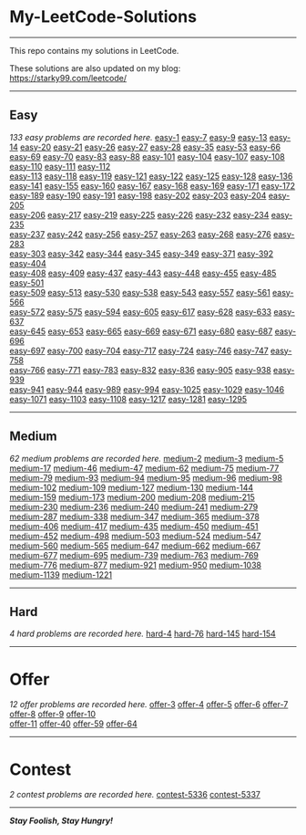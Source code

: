 # My-LeetCode-Solutions

---

This repo contains my solutions in LeetCode.

These solutions are also updated on my blog:  https://starky99.com/leetcode/

---
## Easy

*133 easy problems are recorded here.*
[easy-1](https://github.com/david990917/My-LeetCode-Solutions/blob/master/leetcode/easy-1.md)	[easy-7](https://github.com/david990917/My-LeetCode-Solutions/blob/master/leetcode/easy-7.md)	[easy-9](https://github.com/david990917/My-LeetCode-Solutions/blob/master/leetcode/easy-9.md)	[easy-13](https://github.com/david990917/My-LeetCode-Solutions/blob/master/leetcode/easy-13.md)	[easy-14](https://github.com/david990917/My-LeetCode-Solutions/blob/master/leetcode/easy-14.md)	[easy-20](https://github.com/david990917/My-LeetCode-Solutions/blob/master/leetcode/easy-20.md)	[easy-21](https://github.com/david990917/My-LeetCode-Solutions/blob/master/leetcode/easy-21.md)	[easy-26](https://github.com/david990917/My-LeetCode-Solutions/blob/master/leetcode/easy-26.md)	
[easy-27](https://github.com/david990917/My-LeetCode-Solutions/blob/master/leetcode/easy-27.md)	[easy-28](https://github.com/david990917/My-LeetCode-Solutions/blob/master/leetcode/easy-28.md)	[easy-35](https://github.com/david990917/My-LeetCode-Solutions/blob/master/leetcode/easy-35.md)	[easy-53](https://github.com/david990917/My-LeetCode-Solutions/blob/master/leetcode/easy-53.md)	[easy-66](https://github.com/david990917/My-LeetCode-Solutions/blob/master/leetcode/easy-66.md)	[easy-69](https://github.com/david990917/My-LeetCode-Solutions/blob/master/leetcode/easy-69.md)	[easy-70](https://github.com/david990917/My-LeetCode-Solutions/blob/master/leetcode/easy-70.md)	[easy-83](https://github.com/david990917/My-LeetCode-Solutions/blob/master/leetcode/easy-83.md)	
[easy-88](https://github.com/david990917/My-LeetCode-Solutions/blob/master/leetcode/easy-88.md)	[easy-101](https://github.com/david990917/My-LeetCode-Solutions/blob/master/leetcode/easy-101.md)	[easy-104](https://github.com/david990917/My-LeetCode-Solutions/blob/master/leetcode/easy-104.md)	[easy-107](https://github.com/david990917/My-LeetCode-Solutions/blob/master/leetcode/easy-107.md)	[easy-108](https://github.com/david990917/My-LeetCode-Solutions/blob/master/leetcode/easy-108.md)	[easy-110](https://github.com/david990917/My-LeetCode-Solutions/blob/master/leetcode/easy-110.md)	[easy-111](https://github.com/david990917/My-LeetCode-Solutions/blob/master/leetcode/easy-111.md)	[easy-112](https://github.com/david990917/My-LeetCode-Solutions/blob/master/leetcode/easy-112.md)	
[easy-113](https://github.com/david990917/My-LeetCode-Solutions/blob/master/leetcode/easy-113.md)	[easy-118](https://github.com/david990917/My-LeetCode-Solutions/blob/master/leetcode/easy-118.md)	[easy-119](https://github.com/david990917/My-LeetCode-Solutions/blob/master/leetcode/easy-119.md)	[easy-121](https://github.com/david990917/My-LeetCode-Solutions/blob/master/leetcode/easy-121.md)	[easy-122](https://github.com/david990917/My-LeetCode-Solutions/blob/master/leetcode/easy-122.md)	[easy-125](https://github.com/david990917/My-LeetCode-Solutions/blob/master/leetcode/easy-125.md)	[easy-128](https://github.com/david990917/My-LeetCode-Solutions/blob/master/leetcode/easy-128.md)	[easy-136](https://github.com/david990917/My-LeetCode-Solutions/blob/master/leetcode/easy-136.md)	
[easy-141](https://github.com/david990917/My-LeetCode-Solutions/blob/master/leetcode/easy-141.md)	[easy-155](https://github.com/david990917/My-LeetCode-Solutions/blob/master/leetcode/easy-155.md)	[easy-160](https://github.com/david990917/My-LeetCode-Solutions/blob/master/leetcode/easy-160.md)	[easy-167](https://github.com/david990917/My-LeetCode-Solutions/blob/master/leetcode/easy-167.md)	[easy-168](https://github.com/david990917/My-LeetCode-Solutions/blob/master/leetcode/easy-168.md)	[easy-169](https://github.com/david990917/My-LeetCode-Solutions/blob/master/leetcode/easy-169.md)	[easy-171](https://github.com/david990917/My-LeetCode-Solutions/blob/master/leetcode/easy-171.md)	[easy-172](https://github.com/david990917/My-LeetCode-Solutions/blob/master/leetcode/easy-172.md)	
[easy-189](https://github.com/david990917/My-LeetCode-Solutions/blob/master/leetcode/easy-189.md)	[easy-190](https://github.com/david990917/My-LeetCode-Solutions/blob/master/leetcode/easy-190.md)	[easy-191](https://github.com/david990917/My-LeetCode-Solutions/blob/master/leetcode/easy-191.md)	[easy-198](https://github.com/david990917/My-LeetCode-Solutions/blob/master/leetcode/easy-198.md)	[easy-202](https://github.com/david990917/My-LeetCode-Solutions/blob/master/leetcode/easy-202.md)	[easy-203](https://github.com/david990917/My-LeetCode-Solutions/blob/master/leetcode/easy-203.md)	[easy-204](https://github.com/david990917/My-LeetCode-Solutions/blob/master/leetcode/easy-204.md)	[easy-205](https://github.com/david990917/My-LeetCode-Solutions/blob/master/leetcode/easy-205.md)	
[easy-206](https://github.com/david990917/My-LeetCode-Solutions/blob/master/leetcode/easy-206.md)	[easy-217](https://github.com/david990917/My-LeetCode-Solutions/blob/master/leetcode/easy-217.md)	[easy-219](https://github.com/david990917/My-LeetCode-Solutions/blob/master/leetcode/easy-219.md)	[easy-225](https://github.com/david990917/My-LeetCode-Solutions/blob/master/leetcode/easy-225.md)	[easy-226](https://github.com/david990917/My-LeetCode-Solutions/blob/master/leetcode/easy-226.md)	[easy-232](https://github.com/david990917/My-LeetCode-Solutions/blob/master/leetcode/easy-232.md)	[easy-234](https://github.com/david990917/My-LeetCode-Solutions/blob/master/leetcode/easy-234.md)	[easy-235](https://github.com/david990917/My-LeetCode-Solutions/blob/master/leetcode/easy-235.md)	
[easy-237](https://github.com/david990917/My-LeetCode-Solutions/blob/master/leetcode/easy-237.md)	[easy-242](https://github.com/david990917/My-LeetCode-Solutions/blob/master/leetcode/easy-242.md)	[easy-256](https://github.com/david990917/My-LeetCode-Solutions/blob/master/leetcode/easy-256.md)	[easy-257](https://github.com/david990917/My-LeetCode-Solutions/blob/master/leetcode/easy-257.md)	[easy-263](https://github.com/david990917/My-LeetCode-Solutions/blob/master/leetcode/easy-263.md)	[easy-268](https://github.com/david990917/My-LeetCode-Solutions/blob/master/leetcode/easy-268.md)	[easy-276](https://github.com/david990917/My-LeetCode-Solutions/blob/master/leetcode/easy-276.md)	[easy-283](https://github.com/david990917/My-LeetCode-Solutions/blob/master/leetcode/easy-283.md)	
[easy-303](https://github.com/david990917/My-LeetCode-Solutions/blob/master/leetcode/easy-303.md)	[easy-342](https://github.com/david990917/My-LeetCode-Solutions/blob/master/leetcode/easy-342.md)	[easy-344](https://github.com/david990917/My-LeetCode-Solutions/blob/master/leetcode/easy-344.md)	[easy-345](https://github.com/david990917/My-LeetCode-Solutions/blob/master/leetcode/easy-345.md)	[easy-349](https://github.com/david990917/My-LeetCode-Solutions/blob/master/leetcode/easy-349.md)	[easy-371](https://github.com/david990917/My-LeetCode-Solutions/blob/master/leetcode/easy-371.md)	[easy-392](https://github.com/david990917/My-LeetCode-Solutions/blob/master/leetcode/easy-392.md)	[easy-404](https://github.com/david990917/My-LeetCode-Solutions/blob/master/leetcode/easy-404.md)	
[easy-408](https://github.com/david990917/My-LeetCode-Solutions/blob/master/leetcode/easy-408.md)	[easy-409](https://github.com/david990917/My-LeetCode-Solutions/blob/master/leetcode/easy-409.md)	[easy-437](https://github.com/david990917/My-LeetCode-Solutions/blob/master/leetcode/easy-437.md)	[easy-443](https://github.com/david990917/My-LeetCode-Solutions/blob/master/leetcode/easy-443.md)	[easy-448](https://github.com/david990917/My-LeetCode-Solutions/blob/master/leetcode/easy-448.md)	[easy-455](https://github.com/david990917/My-LeetCode-Solutions/blob/master/leetcode/easy-455.md)	[easy-485](https://github.com/david990917/My-LeetCode-Solutions/blob/master/leetcode/easy-485.md)	[easy-501](https://github.com/david990917/My-LeetCode-Solutions/blob/master/leetcode/easy-501.md)	
[easy-509](https://github.com/david990917/My-LeetCode-Solutions/blob/master/leetcode/easy-509.md)	[easy-513](https://github.com/david990917/My-LeetCode-Solutions/blob/master/leetcode/easy-513.md)	[easy-530](https://github.com/david990917/My-LeetCode-Solutions/blob/master/leetcode/easy-530.md)	[easy-538](https://github.com/david990917/My-LeetCode-Solutions/blob/master/leetcode/easy-538.md)	[easy-543](https://github.com/david990917/My-LeetCode-Solutions/blob/master/leetcode/easy-543.md)	[easy-557](https://github.com/david990917/My-LeetCode-Solutions/blob/master/leetcode/easy-557.md)	[easy-561](https://github.com/david990917/My-LeetCode-Solutions/blob/master/leetcode/easy-561.md)	[easy-566](https://github.com/david990917/My-LeetCode-Solutions/blob/master/leetcode/easy-566.md)	
[easy-572](https://github.com/david990917/My-LeetCode-Solutions/blob/master/leetcode/easy-572.md)	[easy-575](https://github.com/david990917/My-LeetCode-Solutions/blob/master/leetcode/easy-575.md)	[easy-594](https://github.com/david990917/My-LeetCode-Solutions/blob/master/leetcode/easy-594.md)	[easy-605](https://github.com/david990917/My-LeetCode-Solutions/blob/master/leetcode/easy-605.md)	[easy-617](https://github.com/david990917/My-LeetCode-Solutions/blob/master/leetcode/easy-617.md)	[easy-628](https://github.com/david990917/My-LeetCode-Solutions/blob/master/leetcode/easy-628.md)	[easy-633](https://github.com/david990917/My-LeetCode-Solutions/blob/master/leetcode/easy-633.md)	[easy-637](https://github.com/david990917/My-LeetCode-Solutions/blob/master/leetcode/easy-637.md)	
[easy-645](https://github.com/david990917/My-LeetCode-Solutions/blob/master/leetcode/easy-645.md)	[easy-653](https://github.com/david990917/My-LeetCode-Solutions/blob/master/leetcode/easy-653.md)	[easy-665](https://github.com/david990917/My-LeetCode-Solutions/blob/master/leetcode/easy-665.md)	[easy-669](https://github.com/david990917/My-LeetCode-Solutions/blob/master/leetcode/easy-669.md)	[easy-671](https://github.com/david990917/My-LeetCode-Solutions/blob/master/leetcode/easy-671.md)	[easy-680](https://github.com/david990917/My-LeetCode-Solutions/blob/master/leetcode/easy-680.md)	[easy-687](https://github.com/david990917/My-LeetCode-Solutions/blob/master/leetcode/easy-687.md)	[easy-696](https://github.com/david990917/My-LeetCode-Solutions/blob/master/leetcode/easy-696.md)	
[easy-697](https://github.com/david990917/My-LeetCode-Solutions/blob/master/leetcode/easy-697.md)	[easy-700](https://github.com/david990917/My-LeetCode-Solutions/blob/master/leetcode/easy-700.md)	[easy-704](https://github.com/david990917/My-LeetCode-Solutions/blob/master/leetcode/easy-704.md)	[easy-717](https://github.com/david990917/My-LeetCode-Solutions/blob/master/leetcode/easy-717.md)	[easy-724](https://github.com/david990917/My-LeetCode-Solutions/blob/master/leetcode/easy-724.md)	[easy-746](https://github.com/david990917/My-LeetCode-Solutions/blob/master/leetcode/easy-746.md)	[easy-747](https://github.com/david990917/My-LeetCode-Solutions/blob/master/leetcode/easy-747.md)	[easy-758](https://github.com/david990917/My-LeetCode-Solutions/blob/master/leetcode/easy-758.md)	
[easy-766](https://github.com/david990917/My-LeetCode-Solutions/blob/master/leetcode/easy-766.md)	[easy-771](https://github.com/david990917/My-LeetCode-Solutions/blob/master/leetcode/easy-771.md)	[easy-783](https://github.com/david990917/My-LeetCode-Solutions/blob/master/leetcode/easy-783.md)	[easy-832](https://github.com/david990917/My-LeetCode-Solutions/blob/master/leetcode/easy-832.md)	[easy-836](https://github.com/david990917/My-LeetCode-Solutions/blob/master/leetcode/easy-836.md)	[easy-905](https://github.com/david990917/My-LeetCode-Solutions/blob/master/leetcode/easy-905.md)	[easy-938](https://github.com/david990917/My-LeetCode-Solutions/blob/master/leetcode/easy-938.md)	[easy-939](https://github.com/david990917/My-LeetCode-Solutions/blob/master/leetcode/easy-939.md)	
[easy-941](https://github.com/david990917/My-LeetCode-Solutions/blob/master/leetcode/easy-941.md)	[easy-944](https://github.com/david990917/My-LeetCode-Solutions/blob/master/leetcode/easy-944.md)	[easy-989](https://github.com/david990917/My-LeetCode-Solutions/blob/master/leetcode/easy-989.md)	[easy-994](https://github.com/david990917/My-LeetCode-Solutions/blob/master/leetcode/easy-994.md)	[easy-1025](https://github.com/david990917/My-LeetCode-Solutions/blob/master/leetcode/easy-1025.md)	[easy-1029](https://github.com/david990917/My-LeetCode-Solutions/blob/master/leetcode/easy-1029.md)	[easy-1046](https://github.com/david990917/My-LeetCode-Solutions/blob/master/leetcode/easy-1046.md)	[easy-1071](https://github.com/david990917/My-LeetCode-Solutions/blob/master/leetcode/easy-1071.md)	
[easy-1103](https://github.com/david990917/My-LeetCode-Solutions/blob/master/leetcode/easy-1103.md)	[easy-1108](https://github.com/david990917/My-LeetCode-Solutions/blob/master/leetcode/easy-1108.md)	[easy-1217](https://github.com/david990917/My-LeetCode-Solutions/blob/master/leetcode/easy-1217.md)	[easy-1281](https://github.com/david990917/My-LeetCode-Solutions/blob/master/leetcode/easy-1281.md)	[easy-1295](https://github.com/david990917/My-LeetCode-Solutions/blob/master/leetcode/easy-1295.md)	

---
## Medium

*62 medium problems are recorded here.*
[medium-2](https://github.com/david990917/My-LeetCode-Solutions/blob/master/leetcode/medium-2.md)	[medium-3](https://github.com/david990917/My-LeetCode-Solutions/blob/master/leetcode/medium-3.md)	[medium-5](https://github.com/david990917/My-LeetCode-Solutions/blob/master/leetcode/medium-5.md)	[medium-17](https://github.com/david990917/My-LeetCode-Solutions/blob/master/leetcode/medium-17.md)	[medium-46](https://github.com/david990917/My-LeetCode-Solutions/blob/master/leetcode/medium-46.md)	
[medium-47](https://github.com/david990917/My-LeetCode-Solutions/blob/master/leetcode/medium-47.md)	[medium-62](https://github.com/david990917/My-LeetCode-Solutions/blob/master/leetcode/medium-62.md)	[medium-75](https://github.com/david990917/My-LeetCode-Solutions/blob/master/leetcode/medium-75.md)	[medium-77](https://github.com/david990917/My-LeetCode-Solutions/blob/master/leetcode/medium-77.md)	[medium-79](https://github.com/david990917/My-LeetCode-Solutions/blob/master/leetcode/medium-79.md)	
[medium-93](https://github.com/david990917/My-LeetCode-Solutions/blob/master/leetcode/medium-93.md)	[medium-94](https://github.com/david990917/My-LeetCode-Solutions/blob/master/leetcode/medium-94.md)	[medium-95](https://github.com/david990917/My-LeetCode-Solutions/blob/master/leetcode/medium-95.md)	[medium-96](https://github.com/david990917/My-LeetCode-Solutions/blob/master/leetcode/medium-96.md)	[medium-98](https://github.com/david990917/My-LeetCode-Solutions/blob/master/leetcode/medium-98.md)	
[medium-102](https://github.com/david990917/My-LeetCode-Solutions/blob/master/leetcode/medium-102.md)	[medium-109](https://github.com/david990917/My-LeetCode-Solutions/blob/master/leetcode/medium-109.md)	[medium-127](https://github.com/david990917/My-LeetCode-Solutions/blob/master/leetcode/medium-127.md)	[medium-130](https://github.com/david990917/My-LeetCode-Solutions/blob/master/leetcode/medium-130.md)	[medium-144](https://github.com/david990917/My-LeetCode-Solutions/blob/master/leetcode/medium-144.md)	
[medium-159](https://github.com/david990917/My-LeetCode-Solutions/blob/master/leetcode/medium-159.md)	[medium-173](https://github.com/david990917/My-LeetCode-Solutions/blob/master/leetcode/medium-173.md)	[medium-200](https://github.com/david990917/My-LeetCode-Solutions/blob/master/leetcode/medium-200.md)	[medium-208](https://github.com/david990917/My-LeetCode-Solutions/blob/master/leetcode/medium-208.md)	[medium-215](https://github.com/david990917/My-LeetCode-Solutions/blob/master/leetcode/medium-215.md)	
[medium-230](https://github.com/david990917/My-LeetCode-Solutions/blob/master/leetcode/medium-230.md)	[medium-236](https://github.com/david990917/My-LeetCode-Solutions/blob/master/leetcode/medium-236.md)	[medium-240](https://github.com/david990917/My-LeetCode-Solutions/blob/master/leetcode/medium-240.md)	[medium-241](https://github.com/david990917/My-LeetCode-Solutions/blob/master/leetcode/medium-241.md)	[medium-279](https://github.com/david990917/My-LeetCode-Solutions/blob/master/leetcode/medium-279.md)	
[medium-287](https://github.com/david990917/My-LeetCode-Solutions/blob/master/leetcode/medium-287.md)	[medium-338](https://github.com/david990917/My-LeetCode-Solutions/blob/master/leetcode/medium-338.md)	[medium-347](https://github.com/david990917/My-LeetCode-Solutions/blob/master/leetcode/medium-347.md)	[medium-365](https://github.com/david990917/My-LeetCode-Solutions/blob/master/leetcode/medium-365.md)	[medium-378](https://github.com/david990917/My-LeetCode-Solutions/blob/master/leetcode/medium-378.md)	
[medium-406](https://github.com/david990917/My-LeetCode-Solutions/blob/master/leetcode/medium-406.md)	[medium-417](https://github.com/david990917/My-LeetCode-Solutions/blob/master/leetcode/medium-417.md)	[medium-435](https://github.com/david990917/My-LeetCode-Solutions/blob/master/leetcode/medium-435.md)	[medium-450](https://github.com/david990917/My-LeetCode-Solutions/blob/master/leetcode/medium-450.md)	[medium-451](https://github.com/david990917/My-LeetCode-Solutions/blob/master/leetcode/medium-451.md)	
[medium-452](https://github.com/david990917/My-LeetCode-Solutions/blob/master/leetcode/medium-452.md)	[medium-498](https://github.com/david990917/My-LeetCode-Solutions/blob/master/leetcode/medium-498.md)	[medium-503](https://github.com/david990917/My-LeetCode-Solutions/blob/master/leetcode/medium-503.md)	[medium-524](https://github.com/david990917/My-LeetCode-Solutions/blob/master/leetcode/medium-524.md)	[medium-547](https://github.com/david990917/My-LeetCode-Solutions/blob/master/leetcode/medium-547.md)	
[medium-560](https://github.com/david990917/My-LeetCode-Solutions/blob/master/leetcode/medium-560.md)	[medium-565](https://github.com/david990917/My-LeetCode-Solutions/blob/master/leetcode/medium-565.md)	[medium-647](https://github.com/david990917/My-LeetCode-Solutions/blob/master/leetcode/medium-647.md)	[medium-662](https://github.com/david990917/My-LeetCode-Solutions/blob/master/leetcode/medium-662.md)	[medium-667](https://github.com/david990917/My-LeetCode-Solutions/blob/master/leetcode/medium-667.md)	
[medium-677](https://github.com/david990917/My-LeetCode-Solutions/blob/master/leetcode/medium-677.md)	[medium-695](https://github.com/david990917/My-LeetCode-Solutions/blob/master/leetcode/medium-695.md)	[medium-739](https://github.com/david990917/My-LeetCode-Solutions/blob/master/leetcode/medium-739.md)	[medium-763](https://github.com/david990917/My-LeetCode-Solutions/blob/master/leetcode/medium-763.md)	[medium-769](https://github.com/david990917/My-LeetCode-Solutions/blob/master/leetcode/medium-769.md)	
[medium-776](https://github.com/david990917/My-LeetCode-Solutions/blob/master/leetcode/medium-776.md)	[medium-877](https://github.com/david990917/My-LeetCode-Solutions/blob/master/leetcode/medium-877.md)	[medium-921](https://github.com/david990917/My-LeetCode-Solutions/blob/master/leetcode/medium-921.md)	[medium-950](https://github.com/david990917/My-LeetCode-Solutions/blob/master/leetcode/medium-950.md)	[medium-1038](https://github.com/david990917/My-LeetCode-Solutions/blob/master/leetcode/medium-1038.md)	
[medium-1139](https://github.com/david990917/My-LeetCode-Solutions/blob/master/leetcode/medium-1139.md)	[medium-1221](https://github.com/david990917/My-LeetCode-Solutions/blob/master/leetcode/medium-1221.md)	

---
## Hard

*4 hard problems are recorded here.*
[hard-4](https://github.com/david990917/My-LeetCode-Solutions/blob/master/leetcode/hard-4.md)	[hard-76](https://github.com/david990917/My-LeetCode-Solutions/blob/master/leetcode/hard-76.md)	[hard-145](https://github.com/david990917/My-LeetCode-Solutions/blob/master/leetcode/hard-145.md)	[hard-154](https://github.com/david990917/My-LeetCode-Solutions/blob/master/leetcode/hard-154.md)	

---
# Offer

*12 offer problems are recorded here.*
[offer-3](https://github.com/david990917/My-LeetCode-Solutions/blob/master/leetcode/offer-3.md)	[offer-4](https://github.com/david990917/My-LeetCode-Solutions/blob/master/leetcode/offer-4.md)	[offer-5](https://github.com/david990917/My-LeetCode-Solutions/blob/master/leetcode/offer-5.md)	[offer-6](https://github.com/david990917/My-LeetCode-Solutions/blob/master/leetcode/offer-6.md)	
[offer-7](https://github.com/david990917/My-LeetCode-Solutions/blob/master/leetcode/offer-7.md)	[offer-8](https://github.com/david990917/My-LeetCode-Solutions/blob/master/leetcode/offer-8.md)	[offer-9](https://github.com/david990917/My-LeetCode-Solutions/blob/master/leetcode/offer-9.md)	[offer-10](https://github.com/david990917/My-LeetCode-Solutions/blob/master/leetcode/offer-10.md)	
[offer-11](https://github.com/david990917/My-LeetCode-Solutions/blob/master/leetcode/offer-11.md)	[offer-40](https://github.com/david990917/My-LeetCode-Solutions/blob/master/leetcode/offer-40.md)	[offer-59](https://github.com/david990917/My-LeetCode-Solutions/blob/master/leetcode/offer-59.md)	[offer-64](https://github.com/david990917/My-LeetCode-Solutions/blob/master/leetcode/offer-64.md)	


---
# Contest

*2 contest problems are recorded here.*
[contest-5336](https://github.com/david990917/My-LeetCode-Solutions/blob/master/leetcode/contest-5336.md)	[contest-5337](https://github.com/david990917/My-LeetCode-Solutions/blob/master/leetcode/contest-5337.md)	

---
***Stay Foolish, Stay Hungry!***
